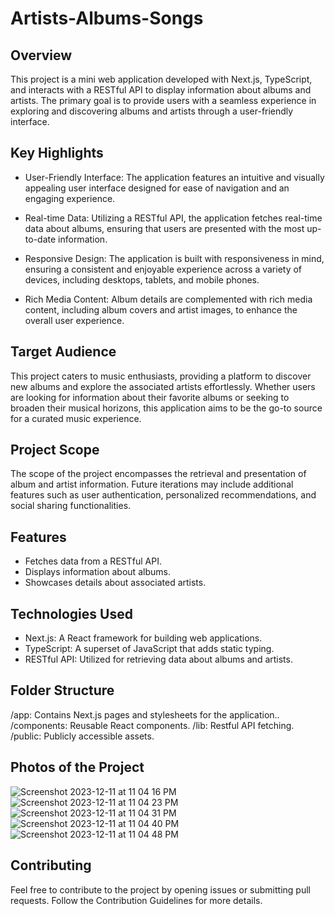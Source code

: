 # Artists-Albums-Songs

## Overview

This project is a mini web application developed with Next.js, TypeScript, and interacts with a RESTful API to display information about albums and artists. The primary goal is to provide users with a seamless experience in exploring and discovering albums and artists through a user-friendly interface.

## Key Highlights
- User-Friendly Interface: The application features an intuitive and visually appealing user interface designed for ease of navigation and an engaging experience.

- Real-time Data: Utilizing a RESTful API, the application fetches real-time data about albums, ensuring that users are presented with the most up-to-date information.

- Responsive Design: The application is built with responsiveness in mind, ensuring a consistent and enjoyable experience across a variety of devices, including desktops, tablets, and mobile phones.

- Rich Media Content: Album details are complemented with rich media content, including album covers and artist images, to enhance the overall user experience.

## Target Audience
This project caters to music enthusiasts, providing a platform to discover new albums and explore the associated artists effortlessly. Whether users are looking for information about their favorite albums or seeking to broaden their musical horizons, this application aims to be the go-to source for a curated music experience.

## Project Scope
The scope of the project encompasses the retrieval and presentation of album and artist information. Future iterations may include additional features such as user authentication, personalized recommendations, and social sharing functionalities.

## Features

- Fetches data from a RESTful API.
- Displays information about albums.
- Showcases details about associated artists.

## Technologies Used

- Next.js: A React framework for building web applications.
- TypeScript: A superset of JavaScript that adds static typing.
- RESTful API: Utilized for retrieving data about albums and artists.

## Folder Structure
/app: Contains Next.js pages and stylesheets for the application..
/components: Reusable React components.
/lib: Restful API fetching.
/public: Publicly accessible assets.

## Photos of the Project
![Screenshot 2023-12-11 at 11 04 16 PM](https://github.com/tugcecerit/Mini-Next-Project/assets/119981069/95595992-ed2f-48c3-98ab-84c72b1f71f8)
![Screenshot 2023-12-11 at 11 04 23 PM](https://github.com/tugcecerit/Mini-Next-Project/assets/119981069/3ee70f9d-a0c8-4186-bde4-ba3a2b03eca4)
![Screenshot 2023-12-11 at 11 04 31 PM](https://github.com/tugcecerit/Mini-Next-Project/assets/119981069/fbe2f688-b22e-4fe0-b01a-c00df474817f)
![Screenshot 2023-12-11 at 11 04 40 PM](https://github.com/tugcecerit/Mini-Next-Project/assets/119981069/e8026a76-3f3e-4913-8f5f-9d4fd5a9ddbc)
![Screenshot 2023-12-11 at 11 04 48 PM](https://github.com/tugcecerit/Mini-Next-Project/assets/119981069/77216d78-f82c-4190-a149-f1422cd2de7f)

## Contributing
Feel free to contribute to the project by opening issues or submitting pull requests. Follow the Contribution Guidelines for more details.
